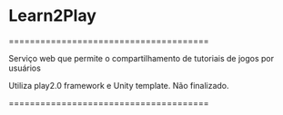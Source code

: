 # Learn2Play

======================================

Serviço web que permite o compartilhamento de tutoriais de jogos por usuários

Utiliza play2.0 framework e Unity template. Não finalizado.

======================================
